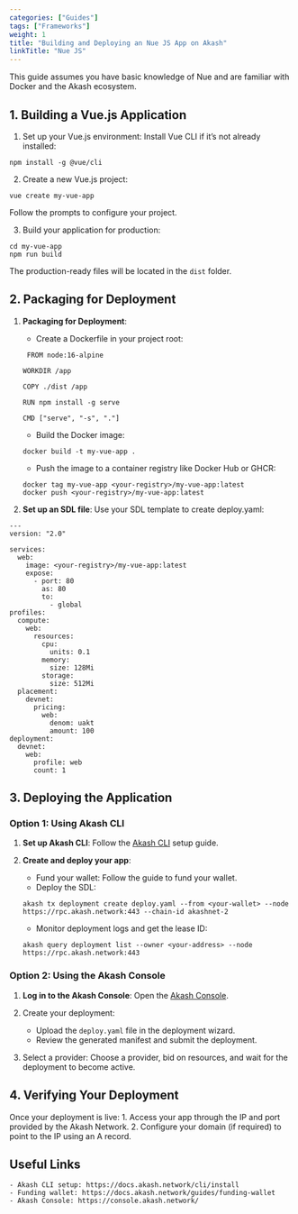 ```yaml
---
categories: ["Guides"]
tags: ["Frameworks"]
weight: 1
title: "Building and Deploying an Nue JS App on Akash"
linkTitle: "Nue JS"
---
```


This guide assumes you have basic knowledge of Nue and are familiar with Docker and the Akash ecosystem.

## 1. Building a Vue.js Application

1. Set up your Vue.js environment: Install Vue CLI if it’s not already installed:

```
npm install -g @vue/cli
```
2. Create a new Vue.js project:

```
vue create my-vue-app
```
Follow the prompts to configure your project.

3. Build your application for production:

```
cd my-vue-app
npm run build
```
The production-ready files will be located in the `dist` folder.

## 2. Packaging for Deployment

1. **Packaging for Deployment**:

    - Create a Dockerfile in your project root:

    ```
     FROM node:16-alpine

    WORKDIR /app

    COPY ./dist /app

    RUN npm install -g serve

    CMD ["serve", "-s", "."]
    ```

    - Build the Docker image:
    ```
    docker build -t my-vue-app .
    ```
    - Push the image to a container registry like Docker Hub or GHCR:
    ```
    docker tag my-vue-app <your-registry>/my-vue-app:latest
    docker push <your-registry>/my-vue-app:latest
    ```

2. **Set up an SDL file**: Use your SDL template to create deploy.yaml:

```
---
version: "2.0"

services:
  web:
    image: <your-registry>/my-vue-app:latest
    expose:
      - port: 80
        as: 80
        to:
          - global
profiles:
  compute:
    web:
      resources:
        cpu:
          units: 0.1
        memory:
          size: 128Mi
        storage:
          size: 512Mi
  placement:
    devnet:
      pricing:
        web:
          denom: uakt
          amount: 100
deployment:
  devnet:
    web:
      profile: web
      count: 1
```

## 3. Deploying the Application

### Option 1: Using Akash CLI
1. **Set up Akash CLI**: Follow the [Akash CLI](http://localhost:4321/docs/getting-started/quickstart-guides/akash-cli/) setup guide.

2. **Create and deploy your app**:

    - Fund your wallet: Follow the guide to fund your wallet.
    - Deploy the SDL:
    ```
    akash tx deployment create deploy.yaml --from <your-wallet> --node https://rpc.akash.network:443 --chain-id akashnet-2
    ```
    - Monitor deployment logs and get the lease ID:
    ```
    akash query deployment list --owner <your-address> --node https://rpc.akash.network:443
    ```

### Option 2: Using the Akash Console

1. **Log in to the Akash Console**: Open the [Akash Console](https://console.akash.network/).

2. Create your deployment:
    - Upload the `deploy.yaml` file in the deployment wizard.
    - Review the generated manifest and submit the deployment.

3. Select a provider: Choose a provider, bid on resources, and wait for the deployment to become active.

## 4. Verifying Your Deployment

Once your deployment is live:
    1. Access your app through the IP and port provided by the Akash Network.
    2. Configure your domain (if required) to point to the IP using an A record.

## Useful Links

    - Akash CLI setup: https://docs.akash.network/cli/install
    - Funding wallet: https://docs.akash.network/guides/funding-wallet
    - Akash Console: https://console.akash.network/



